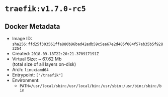 # `traefik:v1.7.0-rc5`

## Docker Metadata

- Image ID: `sha256:ffd25f303561ffa880b96bad42edb59c5ea67e2d485f084f57ab35b5f9283254`
- Created: `2018-09-18T22:20:21.370917191Z`
- Virtual Size: ~ 67.62 Mb  
  (total size of all layers on-disk)
- Arch: `linux`/`amd64`
- Entrypoint: `["/traefik"]`
- Environment:
  - `PATH=/usr/local/sbin:/usr/local/bin:/usr/sbin:/usr/bin:/sbin:/bin`
